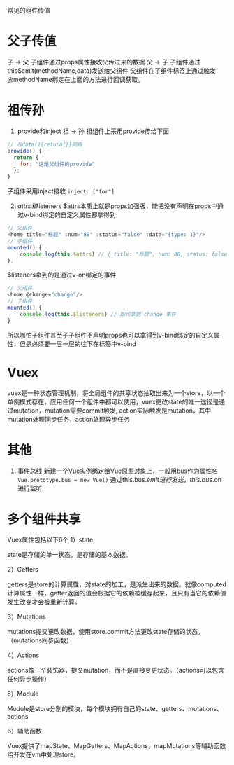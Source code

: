 常见的组件传值
# 父子传值
子 -> 父
子组件通过props属性接收父传过来的数据
父 -> 子
子组件通过this$emit(methodName,data)发送给父组件
父组件在子组件标签上通过触发@methodName绑定在上面的方法进行回调获取。

# 祖传孙
1. provide和inject
祖 -> 孙
祖组件上采用provide传给下面
```js
// 与data(){return{}}同级
provide() {
  return {
    for: "这是父组件的provide"
  };
}
```
子组件采用inject接收
```inject: ["for"]```

2. $attrs和$listeners
 $attrs本质上就是props加强版，能把没有声明在props中通过v-bind绑定的自定义属性都拿得到
```js
// 父组件
<home title="标题" :num="80" :status="false" :data="{type: 1}"/>
// 子组件
mounted() {
	console.log(this.$attrs) // { title: "标题", num: 80, status: false, data: {type: 1} }
},
```
 $listeners拿到的是通过v-on绑定的事件
```js
// 父组件
<home @change="change"/>
// 子组件
mounted() {
	console.log(this.$listeners) // 即可拿到 change 事件
}
```
所以哪怕子组件甚至子子组件不声明props也可以拿得到v-bind绑定的自定义属性，但是必须要一层一层的往下在标签中v-bind



# Vuex
vuex是一种状态管理机制，将全局组件的共享状态抽取出来为一个store，以一个单例模式存在，应用任何一个组件中都可以使用，vuex更改state的唯一途径是通过mutation，mutation需要commit触发, action实际触发是mutation，其中mutation处理同步任务，action处理异步任务

# 其他
1. 事件总线
新建一个Vue实例绑定给Vue原型对象上，一般用bus作为属性名 ```Vue.prototype.bus = new Vue()```
通过this.bus.$emit进行发送，this.bus.$on进行监听

# 多个组件共享
Vuex属性包括以下6个
1）state

state是存储的单一状态，是存储的基本数据。

2）Getters

getters是store的计算属性，对state的加工，是派生出来的数据。就像computed计算属性一样，getter返回的值会根据它的依赖被缓存起来，且只有当它的依赖值发生改变才会被重新计算。

3）Mutations

mutations提交更改数据，使用store.commit方法更改state存储的状态。（mutations同步函数）

4）Actions

actions像一个装饰器，提交mutation，而不是直接变更状态。（actions可以包含任何异步操作）

5）Module

Module是store分割的模块，每个模块拥有自己的state、getters、mutations、actions

6）辅助函数

Vuex提供了mapState、MapGetters、MapActions、mapMutations等辅助函数给开发在vm中处理store。